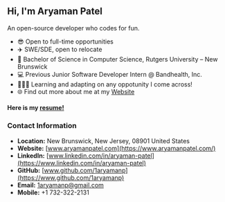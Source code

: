 ## Hi, I'm Aryaman Patel

An open-source developer who codes for fun.

- 😎 Open to full-time opportunities
- ✈️ SWE/SDE, open to relocate
- 🏫 Bachelor of Science in Computer Science, Rutgers University – New Brunswick
- 💻 Previous Junior Software Developer Intern @ Bandhealth, Inc.
- 🧑🏻‍💻 Learning and adapting on any oppotunity I come across!
- 🌐 Find out more about me at my [Website](https://www.aryamanpatel.com/)

<h4>Here is my <a href="https://github.com/1aryamanp/1aryamanp/blob/main/Aryaman-Patel-Resume.pdf" class="btn btn-primary">resume!</a></h4>

### Contact Information

- **Location:** New Brunswick, New Jersey, 08901 United States
- **Website:** [www.aryamanpatel.com](https://www.aryamanpatel.com/)
- **LinkedIn:** [www.linkedin.com/in/aryaman-patel](https://www.linkedin.com/in/aryaman-patel)
- **GitHub:** [www.github.com/1aryamanp](https://www.github.com/1aryamanp)
- **Email:** [1aryamanp@gmail.com](mailto:1aryamanp@gmail.com)
- **Mobile:** +1 732-322-2131
